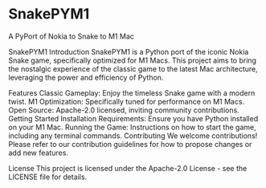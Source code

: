 # SnakePYM1
A PyPort of Nokia to Snake to M1 Mac 

 
SnakePYM1
Introduction
SnakePYM1 is a Python port of the iconic Nokia Snake game, specifically optimized for M1 Macs. This project aims to bring the nostalgic experience of the classic game to the latest Mac architecture, leveraging the power and efficiency of Python.

Features
Classic Gameplay: Enjoy the timeless Snake game with a modern twist.
M1 Optimization: Specifically tuned for performance on M1 Macs.
Open Source: Apache-2.0 licensed, inviting community contributions.
Getting Started
Installation Requirements: Ensure you have Python installed on your M1 Mac.
Running the Game: Instructions on how to start the game, including any terminal commands.
Contributing
We welcome contributions! Please refer to our contribution guidelines for how to propose changes or add new features.

License
This project is licensed under the Apache-2.0 License - see the LICENSE file for details.
